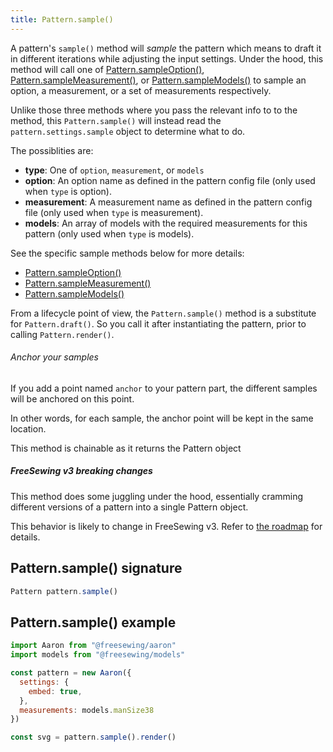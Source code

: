 ```yaml
---
title: Pattern.sample()
---
```


A pattern's `sample()` method will *sample* the pattern which means
to draft it in different iterations while adjusting the input settings.
Under the hood, this method will call one of 
[Pattern.sampleOption()](/reference/apu/pattern/sampleoption),
[Pattern.sampleMeasurement()](/reference/apu/pattern/sampleoption), or
[Pattern.sampleModels()](/reference/apu/pattern/sampleoption) to sample
an option, a measurement, or a set of measurements respectively.

Unlike those three methods where you pass the relevant info to to the method, 
this `Pattern.sample()` will instead read the `pattern.settings.sample` 
object to determine what to do.

The possiblities are:

 - **type**: One of `option`, `measurement`, or `models`
 - **option**: An option name as defined in the pattern config file (only used when `type` is option).
 - **measurement**: A measurement name as defined in the pattern config file (only used when `type` is measurement).
 - **models**: An array of models with the required measurements for this pattern (only used when `type` is models).

See the specific sample methods below for more details:

- [Pattern.sampleOption()](/reference/apu/pattern/sampleoption)
- [Pattern.sampleMeasurement()](/reference/apu/pattern/sampleoption)
- [Pattern.sampleModels()](/reference/apu/pattern/sampleoption)

From a lifecycle point of view, the `Pattern.sample()` method is a substitute for
`Pattern.draft()`. So you call it after instantiating the pattern, prior to
calling `Pattern.render()`.

<Tip>

###### Anchor your samples

If you add a point named `anchor` to your pattern part, the different samples
will be anchored on this point.

In other words, for each sample, the anchor point will be kept in the same location.

</Tip>

<Note>This method is chainable as it returns the Pattern object</Note>

<Warning>

##### FreeSewing v3 breaking changes

This method does some juggling under the hood, essentially cramming
different versions of a pattern into a single Pattern object.

This behavior is likely to change in FreeSewing v3. Refer to [the
roadmap](https://github.com/freesewing/freesewing/discussions/1278) for details.

</Warning>


## Pattern.sample() signature

```js
Pattern pattern.sample()
``` 

## Pattern.sample() example

```js
import Aaron from "@freesewing/aaron"
import models from "@freesewing/models"

const pattern = new Aaron({
  settings: {
    embed: true,
  },
  measurements: models.manSize38
})

const svg = pattern.sample().render()
``` 

